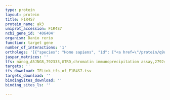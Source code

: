 ```yaml
---
type: protein
layout: protein
title: F1R4S7
protein_name: ak3
uniprot_accession: F1R4S7
ncbi_gene_id: '406404'
organism: Danio rerio
function: target gene
number_of_interactions: '1'
orthologs: '[{"species": "Homo sapiens", "id": ["<a href=\"/protein/q9uij7\">Q9UIJ7</a>"]}, {"species": "Mus musculus", "id": ["<a href=\"/protein/q9wtp7\">Q9WTP7</a>"]}, {"species": "Rattus norvegicus", "id": ["<a href=\"/protein/q6p2a5\">Q6P2A5</a>"]}, {"species": "Drosophila melanogaster", "id": ["<a href=\"/protein/q9vgu6\">Q9VGU6</a>"]}, {"species": "Saccharomyces cerevisiae", "id": ["<a href=\"/protein/p26364\">P26364</a>"]}]'
jaspar_matrices: ''
tfs: nanog,A5JNG8,792333,GTRD,chromatin immunoprecipitation assay,27924024%5Buid%5D,No
targets: ''
tfs_download: TFLink_tfs_of_F1R4S7.tsv
targets_download: ''
bindingSites_download: ''
binding_sites_ls: ''

---
```

